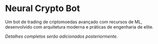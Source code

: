 # Neural Crypto Bot

Um bot de trading de criptomoedas avançado com recursos de ML, desenvolvido com arquitetura moderna e práticas de engenharia de elite.

_Detalhes completos serão adicionados posteriormente._
